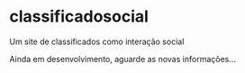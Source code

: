 classificadosocial
==================

Um site de classificados como interação social


Ainda em desenvolvimento, aguarde as novas informações...
